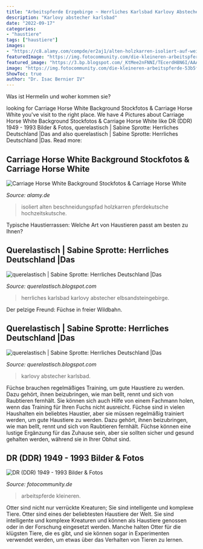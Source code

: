 ```yaml
---
title: "Arbeitspferde Erzgebirge ~ Herrliches Karlsbad Karlovy Abstecher Elbsandsteingebirge"
description: "Karlovy abstecher karlsbad"
date: "2022-09-17"
categories:
- "haustiere"
tags: ["haustiere"]
images:
- "https://c8.alamy.com/compde/er2aj1/alten-holzkarren-isoliert-auf-weissem-hintergrund-mit-beschneidungspfad-er2aj1.jpg"
featuredImage: "https://img.fotocommunity.com/die-kleineren-arbeitspferde-53b5fa85-7b38-409c-84ab-461241a26dae.jpg?height=400"
featured_image: "https://3.bp.blogspot.com/_KtMee2nFNNI/TEcerdH8N6I/AAAAAAAABjE/qdaNCFhAJ2g/s1600/Reise_Juli10_Dresden_3.jpg"
image: "https://img.fotocommunity.com/die-kleineren-arbeitspferde-53b5fa85-7b38-409c-84ab-461241a26dae.jpg?height=400"
ShowToc: true
author: "Dr. Isac Bernier IV"
---
```



Was ist Hermelin und woher kommen sie?

	

		
looking for Carriage Horse White Background Stockfotos &amp; Carriage Horse White you've visit to the right place. We have 4 Pictures about Carriage Horse White Background Stockfotos &amp; Carriage Horse White like DR (DDR) 1949 - 1993 Bilder &amp; Fotos, querelastisch | Sabine Sprotte: Herrliches Deutschland |Das and also querelastisch | Sabine Sprotte: Herrliches Deutschland |Das. Read more:
		
    
## Carriage Horse White Background Stockfotos &amp; Carriage Horse White

<img loading=lazy src="https://c8.alamy.com/compde/er2aj1/alten-holzkarren-isoliert-auf-weissem-hintergrund-mit-beschneidungspfad-er2aj1.jpg" onerror="this.onerror=null;this.src='https://tse2.mm.bing.net/th?id=OIP.jRY-ACNQEQ0-g5XZMSpNZAEMDp&amp;pid=15.1';" alt="Carriage Horse White Background Stockfotos &amp; Carriage Horse White">

_Source: alamy.de_

>isoliert alten beschneidungspfad holzkarren pferdekutsche hochzeitskutsche. 

	

Typische Haustierrassen: Welche Art von Haustieren passt am besten zu Ihnen?

    
## Querelastisch | Sabine Sprotte: Herrliches Deutschland |Das

<img loading=lazy src="https://3.bp.blogspot.com/_KtMee2nFNNI/TEcerdH8N6I/AAAAAAAABjE/qdaNCFhAJ2g/s1600/Reise_Juli10_Dresden_3.jpg" onerror="this.onerror=null;this.src='https://tse3.mm.bing.net/th?id=OIP.IWga8tahigMHXPwLO3b_PQHaFj&amp;pid=15.1';" alt="querelastisch | Sabine Sprotte: Herrliches Deutschland |Das">

_Source: querelastisch.blogspot.com_

>herrliches karlsbad karlovy abstecher elbsandsteingebirge. 

	

Der pelzige Freund: Füchse in freier Wildbahn.

    
## Querelastisch | Sabine Sprotte: Herrliches Deutschland |Das

<img loading=lazy src="https://2.bp.blogspot.com/_KtMee2nFNNI/TEcevg5KoPI/AAAAAAAABjM/WKCJU9pYmUs/s400/Reise_Juli10_Dresden_4.jpg" onerror="this.onerror=null;this.src='https://tse3.mm.bing.net/th?id=OIP.1HNEI9UXQRV-BtJ5YiQlhAEgDY&amp;pid=15.1';" alt="querelastisch | Sabine Sprotte: Herrliches Deutschland |Das">

_Source: querelastisch.blogspot.com_

>karlovy abstecher karlsbad. 

	

Füchse brauchen regelmäßiges Training, um gute Haustiere zu werden. Dazu gehört, ihnen beizubringen, wie man bellt, rennt und sich von Raubtieren fernhält. Sie können sich auch Hilfe von einem Fachmann holen, wenn das Training für Ihren Fuchs nicht ausreicht.
Füchse sind in vielen Haushalten ein beliebtes Haustier, aber sie müssen regelmäßig trainiert werden, um gute Haustiere zu werden. Dazu gehört, ihnen beizubringen, wie man bellt, rennt und sich von Raubtieren fernhält. Füchse können eine lustige Ergänzung für das Zuhause sein, aber sie sollten sicher und gesund gehalten werden, während sie in Ihrer Obhut sind.

    
## DR (DDR) 1949 - 1993 Bilder &amp; Fotos

<img loading=lazy src="https://img.fotocommunity.com/die-kleineren-arbeitspferde-53b5fa85-7b38-409c-84ab-461241a26dae.jpg?height=400" onerror="this.onerror=null;this.src='https://tse4.mm.bing.net/th?id=OIP.KOi0UqxXcAL3TaBR2zNIDgHaEK&amp;pid=15.1';" alt="DR (DDR) 1949 - 1993 Bilder &amp; Fotos">

_Source: fotocommunity.de_

>arbeitspferde kleineren. 

	

Otter sind nicht nur verrückte Kreaturen; Sie sind intelligente und komplexe Tiere.
Otter sind eines der beliebtesten Haustiere der Welt. Sie sind intelligente und komplexe Kreaturen und können als Haustiere genossen oder in der Forschung eingesetzt werden. Manche halten Otter für die klügsten Tiere, die es gibt, und sie können sogar in Experimenten verwendet werden, um etwas über das Verhalten von Tieren zu lernen.

